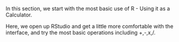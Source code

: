 In this section, we start with the most basic use of R - Using it as a Calculator.

Here, we open up RStudio and get a little more comfortable with the interface, and try the most basic operations including +,-,x,/. 
